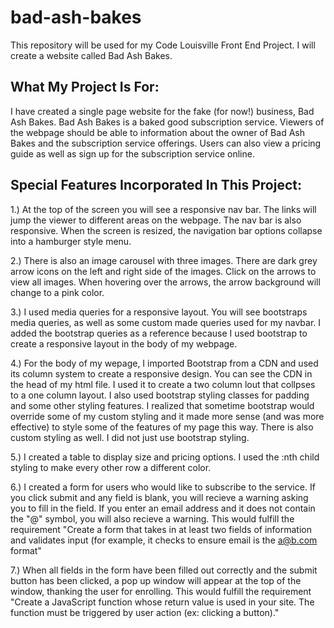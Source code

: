 # bad-ash-bakes
This repository will be used for my Code Louisville Front End Project. I will create a website called Bad Ash Bakes.

<h2> What My Project Is For: </h2>

  I have created a single page website for the fake (for now!) business, Bad Ash Bakes. Bad Ash Bakes is a baked good subscription service. Viewers of the webpage should be able to information about the owner of Bad Ash Bakes and the subscription service offerings. Users can also view a pricing guide as well as sign up for the subscription service online. 
  

<h2> Special Features Incorporated In This Project: </h2>

1.) At the top of the screen you will see a responsive nav bar. The links will jump the viewer to different areas on the webpage. The nav bar is also responsive. When the screen is resized, the navigation bar options collapse into a hamburger style menu.

2.) There is also an image carousel with three images. There are  dark grey arrow icons on the left and right side of the images. Click on the arrows to view all images. When hovering over the arrows, the arrow background will change to a pink color. 

3.) I used media queries for a responsive layout. You will see bootstraps media queries, as well as some custom made queries used for my navbar. I added the bootstrap queries as a reference because I used bootstrap to create a responsive layout in the body of my webpage. 

4.) For the body of my wepage, I imported Bootstrap from a CDN and used its column system to create a responsive design. You can see the CDN in the head of my html file. I used it to create a two column lout that collpses to a one column layout. I also used bootstrap styling classes for padding and some other styling features. I realized that sometime bootstrap would override some of my custom styling and it made more sense (and was more effective) to style some of the features of my page this way. There is also custom styling as well. I did not just use bootstrap styling. 

5.) I created a table to display size and pricing options. I used the :nth child styling to make every other row a different color.

6.) I created a form for users who would like to subscribe to the service. If you click submit and any field is blank, you will recieve a warning asking you to fill in the field. If you enter an email address and it does not contain the "@" symbol, you will also recieve a warning. This would fulfill the requirement "Create a form that takes in at least two fields of information and validates input (for example, it checks to ensure email is the a@b.com format"

7.) When all fields in the form have been filled out correctly and the submit button has been clicked, a pop up window will appear at the top of the window, thanking the user for enrolling. This would fulfill the requirement "Create a JavaScript function whose return value is used in your site. The function must be triggered by user action (ex: clicking a button)."
